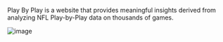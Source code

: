 Play By Play is a website that provides meaningful insights derived from analyzing NFL Play-by-Play data on thousands of games.

![image](https://github.com/SatvikSrinivas/PlayByPlay/assets/86940601/0688123b-8198-4959-93d4-5c2ed175613c)
